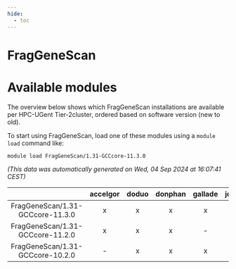 ```yaml
---
hide:
  - toc
---
```


FragGeneScan
============

# Available modules


The overview below shows which FragGeneScan installations are available per HPC-UGent Tier-2cluster, ordered based on software version (new to old).

To start using FragGeneScan, load one of these modules using a `module load` command like:

```shell
module load FragGeneScan/1.31-GCCcore-11.3.0
```

*(This data was automatically generated on Wed, 04 Sep 2024 at 16:07:41 CEST)*  

| |accelgor|doduo|donphan|gallade|joltik|shinx|skitty|
| :---: | :---: | :---: | :---: | :---: | :---: | :---: | :---: |
|FragGeneScan/1.31-GCCcore-11.3.0|x|x|x|x|x|x|x|
|FragGeneScan/1.31-GCCcore-11.2.0|x|x|x|-|x|-|x|
|FragGeneScan/1.31-GCCcore-10.2.0|-|x|x|x|x|-|x|
